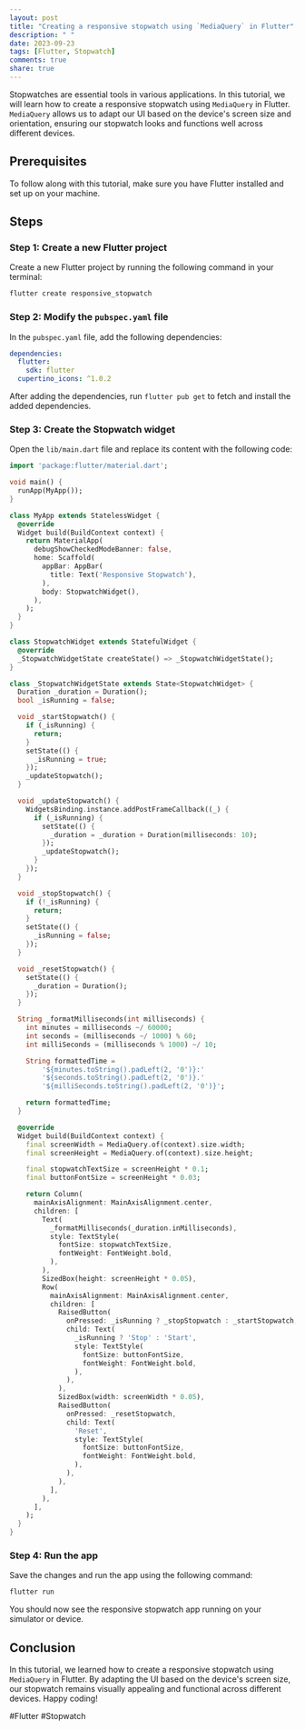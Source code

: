 ```yaml
---
layout: post
title: "Creating a responsive stopwatch using `MediaQuery` in Flutter"
description: " "
date: 2023-09-23
tags: [Flutter, Stopwatch]
comments: true
share: true
---
```


Stopwatches are essential tools in various applications. In this tutorial, we will learn how to create a responsive stopwatch using `MediaQuery` in Flutter. `MediaQuery` allows us to adapt our UI based on the device's screen size and orientation, ensuring our stopwatch looks and functions well across different devices.

## Prerequisites

To follow along with this tutorial, make sure you have Flutter installed and set up on your machine.

## Steps

### Step 1: Create a new Flutter project

Create a new Flutter project by running the following command in your terminal:

```dart
flutter create responsive_stopwatch
```

### Step 2: Modify the `pubspec.yaml` file

In the `pubspec.yaml` file, add the following dependencies:

```yaml
dependencies:
  flutter:
    sdk: flutter
  cupertino_icons: ^1.0.2
```

After adding the dependencies, run `flutter pub get` to fetch and install the added dependencies.

### Step 3: Create the Stopwatch widget

Open the `lib/main.dart` file and replace its content with the following code:

```dart
import 'package:flutter/material.dart';

void main() {
  runApp(MyApp());
}

class MyApp extends StatelessWidget {
  @override
  Widget build(BuildContext context) {
    return MaterialApp(
      debugShowCheckedModeBanner: false,
      home: Scaffold(
        appBar: AppBar(
          title: Text('Responsive Stopwatch'),
        ),
        body: StopwatchWidget(),
      ),
    );
  }
}

class StopwatchWidget extends StatefulWidget {
  @override
  _StopwatchWidgetState createState() => _StopwatchWidgetState();
}

class _StopwatchWidgetState extends State<StopwatchWidget> {
  Duration _duration = Duration();
  bool _isRunning = false;

  void _startStopwatch() {
    if (_isRunning) {
      return;
    }
    setState(() {
      _isRunning = true;
    });
    _updateStopwatch();
  }

  void _updateStopwatch() {
    WidgetsBinding.instance.addPostFrameCallback((_) {
      if (_isRunning) {
        setState(() {
          _duration = _duration + Duration(milliseconds: 10);
        });
        _updateStopwatch();
      }
    });
  }

  void _stopStopwatch() {
    if (!_isRunning) {
      return;
    }
    setState(() {
      _isRunning = false;
    });
  }

  void _resetStopwatch() {
    setState(() {
      _duration = Duration();
    });
  }

  String _formatMilliseconds(int milliseconds) {
    int minutes = milliseconds ~/ 60000;
    int seconds = (milliseconds ~/ 1000) % 60;
    int milliSeconds = (milliseconds % 1000) ~/ 10;

    String formattedTime =
        '${minutes.toString().padLeft(2, '0')}:'
        '${seconds.toString().padLeft(2, '0')}.'
        '${milliSeconds.toString().padLeft(2, '0')}';

    return formattedTime;
  }

  @override
  Widget build(BuildContext context) {
    final screenWidth = MediaQuery.of(context).size.width;
    final screenHeight = MediaQuery.of(context).size.height;

    final stopwatchTextSize = screenHeight * 0.1;
    final buttonFontSize = screenHeight * 0.03;

    return Column(
      mainAxisAlignment: MainAxisAlignment.center,
      children: [
        Text(
          _formatMilliseconds(_duration.inMilliseconds),
          style: TextStyle(
            fontSize: stopwatchTextSize,
            fontWeight: FontWeight.bold,
          ),
        ),
        SizedBox(height: screenHeight * 0.05),
        Row(
          mainAxisAlignment: MainAxisAlignment.center,
          children: [
            RaisedButton(
              onPressed: _isRunning ? _stopStopwatch : _startStopwatch,
              child: Text(
                _isRunning ? 'Stop' : 'Start',
                style: TextStyle(
                  fontSize: buttonFontSize,
                  fontWeight: FontWeight.bold,
                ),
              ),
            ),
            SizedBox(width: screenWidth * 0.05),
            RaisedButton(
              onPressed: _resetStopwatch,
              child: Text(
                'Reset',
                style: TextStyle(
                  fontSize: buttonFontSize,
                  fontWeight: FontWeight.bold,
                ),
              ),
            ),
          ],
        ),
      ],
    );
  }
}
```

### Step 4: Run the app

Save the changes and run the app using the following command:

```dart
flutter run
```

You should now see the responsive stopwatch app running on your simulator or device.

## Conclusion

In this tutorial, we learned how to create a responsive stopwatch using `MediaQuery` in Flutter. By adapting the UI based on the device's screen size, our stopwatch remains visually appealing and functional across different devices. Happy coding!

#Flutter #Stopwatch